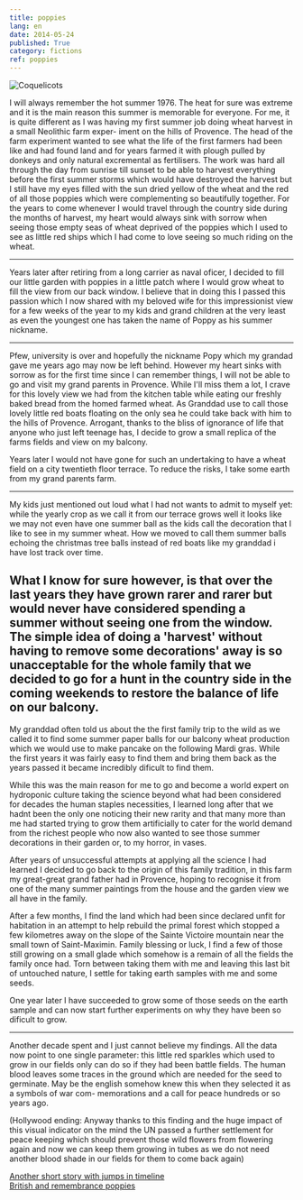 ```yaml
---
title: poppies
lang: en
date: 2014-05-24
published: True
category: fictions
ref: poppies
---    
```


![Coquelicots](/spark-fi/static/img/Claude_Monet_037.jpg "Claude Monet 037 - Les Coquelicots (from Wikipedia)")

I will always remember the hot summer 1976. The heat for sure was extreme and it is the main reason this summer is memorable
for everyone. For me, it is quite different as I was having my first summer job doing wheat harvest in a small Neolithic farm exper-
iment on the hills of Provence. The head of the farm experiment wanted to see what the life of the first farmers had been like and had
found land and for years farmed it with plough pulled by donkeys and only natural excremental as fertilisers. The work was hard all
through the day from sunrise till sunset to be able to harvest everything before the first summer storms which would have destroyed
the harvest but I still have my eyes filled with the sun dried yellow of the wheat and the red of all those poppies which were complementing so beautifully together. For the years to come whenever I would travel through the country side during the months of harvest, my heart would always sink with sorrow when seeing those empty seas of wheat deprived of the poppies which I used to see as little red ships which I had come to love seeing so much riding on the wheat.   

---------------------------------------
Years later after retiring from a long carrier as naval oficer, I decided to fill our little garden with poppies in a little patch where
I would grow wheat to fill the view from our back window. I believe that in doing this I passed this passion which I now shared with my
beloved wife for this impressionist view for a few weeks of the year to my kids and grand children at the very least as even the youngest
one has taken the name of Poppy as his summer nickname. 

---------------------------------------
Pfew, university is over and hopefully the nickname Popy which my grandad gave me years ago may now be left behind. However
my heart sinks with sorrow as for the first time since I can remember things, I will not be able to go and visit my grand parents in
Provence. While I'll miss them a lot, I crave for this lovely view we had from the kitchen table while eating our freshly baked bread
from the homed farmed wheat. As Granddad use to call those lovely little red boats floating on the only sea he could take back
with him to the hills of Provence. Arrogant, thanks to the bliss of ignorance of life that anyone who just left teenage has, I decide to
grow a small replica of the farms fields and view on my balcony.

Years later I would not have gone for such an undertaking to have a wheat field on a city twentieth floor terrace. To reduce the risks,
I take some earth from my grand parents farm.

---------------------------------------
My kids just mentioned out loud what I had not wants to admit to myself yet: while the yearly crop as we call it from our terrace
grows well it looks like we may not even have one summer ball as the kids call the decoration that I like to see in my summer wheat. How
we moved to call them summer balls echoing the christmas tree balls instead of red boats like my granddad i have lost track over time.

What I know for sure however, is that over the last years they have grown rarer and rarer but would never have considered spending a
summer without seeing one from the window. The simple idea of doing a 'harvest' without having to remove some decorations' away
is so unacceptable for the whole family that we decided to go for a hunt in the country side in the coming weekends to restore the
balance of life on our balcony.
---------------------------------------
My granddad often told us about the the first family trip to the wild as we called it to find some summer paper balls for our
balcony wheat production which we would use to make pancake on the following Mardi gras. While the first years it was fairly easy
to find them and bring them back as the years passed it became incredibly dificult to find them. 

While this was the main reason for me to go and become a world expert on hydroponic culture taking the science beyond what had been considered for decades the human staples necessities, I learned long after that we hadnt been the only one noticing their new rarity and that many more than me had started trying to grow them artificially to cater for the world demand from the richest people who now also wanted to see those summer decorations in their garden or, to my horror, in vases. 

After years of unsuccessful attempts at applying all the science I had learned I decided to go back to the origin of this family tradition, in this farm my great-great grand father had in Provence, hoping to recognise it from one of the many summer paintings from the house and the garden view we all have in the family. 

After a few months, I find the land which had been since declared unfit for habitation in an attempt to help rebuild the primal forest which stopped a few kilometres away on the slope of the Sainte Victoire mountain near the small town of Saint-Maximin. Family blessing or luck, I find a few of those still growing on a small glade which somehow is a remain of all the fields the family once had. Torn between taking them with me and leaving this last bit of untouched nature, I settle for taking earth samples with me and some seeds.

One year later I have succeeded to grow some of those seeds on the earth sample and can now start further experiments on why they have been so dificult to grow.

---------------------------------------
Another decade spent and I just cannot believe my findings. All the data now point to one single parameter: this little red sparkles
which used to grow in our fields only can do so if they had been battle fields. The human blood leaves some traces in the ground
which are needed for the seed to germinate. May be the english somehow knew this when they selected it as a symbols of war com-
memorations and a call for peace hundreds or so years ago.

(Hollywood ending: Anyway thanks to this finding and the huge impact of this visual indicator on the mind the UN passed a further
settlement for peace keeping which should prevent those wild flowers from flowering again and now we can keep them growing in tubes
as we do not need another blood shade in our fields for them to come back again)

[Another short story with jumps in timeline](https://www.multivax.com/last_question.html)   
[British and remembrance poppies](https://en.wikipedia.org/wiki/Remembrance_poppy)
